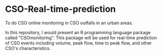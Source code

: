# CSO-Real-time-prediction
To do CSO online monitoring in CSO outfalls in an urban areas. 

In this repository, I would present an R programming language package called "CSOmonitoring". This package will be used for real-time prediction of CSO events including volume, peak flow, time to peak flow, and other CSO's characteristics. 
